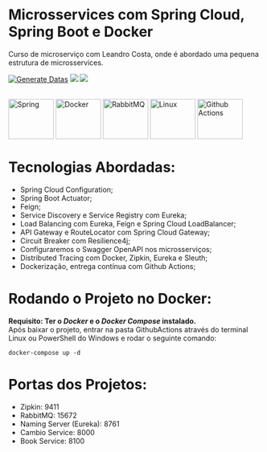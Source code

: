 # Microsservices com Spring Cloud, Spring Boot e Docker
Curso de microserviço com Leandro Costa, onde é abordado uma pequena estrutura de microsservices.

[![Generate Datas](https://github.com/Ismadrade/Ismadrade/actions/workflows/cobrinha.yml/badge.svg)](https://github.com/Ismadrade/Ismadrade/actions/workflows/cobrinha.yml)
<img src="https://img.shields.io/badge/swagger-cambio--service-brightgreen?logo=swagger" />
<img src="https://img.shields.io/badge/swagger-book--service-brightgreen?logo=swagger" />
<div style="display: inline_block"><br>
  <img align="center" alt="Spring" height="80" width="90" src="https://cdn.jsdelivr.net/gh/devicons/devicon/icons/spring/spring-original.svg" />  
  <img align="center" alt="Docker" height="80" width="90" src="https://cdn.jsdelivr.net/gh/devicons/devicon/icons/docker/docker-original.svg" />
  <img align="center" alt="RabbitMQ" height="80" width="90" src="https://www.vectorlogo.zone/logos/rabbitmq/rabbitmq-icon.svg" />  
  <img align="center" alt="Linux" height="80" width="90" src="https://cdn.jsdelivr.net/gh/devicons/devicon/icons/linux/linux-original.svg" />
  <img align="center" alt="Github Actions" height="80" width="90" src="https://cdn.jsdelivr.net/gh/devicons/devicon/icons/github/github-original-wordmark.svg" />
</div>

# Tecnologias Abordadas:

- Spring Cloud Configuration;
- Spring Boot Actuator;
- Feign;
- Service Discovery e Service Registry com Eureka;
- Load Balancing com Eureka, Feign e Spring Cloud LoadBalancer;
- API Gateway e RouteLocator com Spring Cloud Gateway;
- Circuit Breaker com Resilience4j;
- Configuraremos o Swagger OpenAPI nos microsserviços;
- Distributed Tracing com Docker, Zipkin, Eureka e Sleuth;
- Dockerização, entrega contínua com Github Actions;

# Rodando o Projeto no Docker:

**Requisito: Ter o  _Docker_ e o _Docker Compose_ instalado.** <br/>
Após baixar o projeto, entrar na pasta GithubActions através do terminal Linux ou PowerShell do Windows e rodar o seguinte comando:

```
docker-compose up -d
```

# Portas dos Projetos:
- Zipkin: 9411
- RabbitMQ: 15672
- Naming Server (Eureka): 8761
- Cambio Service: 8000 
- Book Service: 8100

